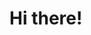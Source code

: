 ### 

# Hi there!
<!-- 
<div align="left">
  <a href="https://github.com/FranciscoCamerini">
  <img height="180em" src="https://github-readme-stats.vercel.app/api/top-langs/?username=FranciscoCamerini&layout=compact&langs_count=6&theme=dracula"/>
</div> -->

